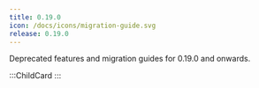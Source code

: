 ```yaml
---
title: 0.19.0
icon: /docs/icons/migration-guide.svg
release: 0.19.0
---
```


Deprecated features and migration guides for 0.19.0 and onwards.

:::ChildCard
:::